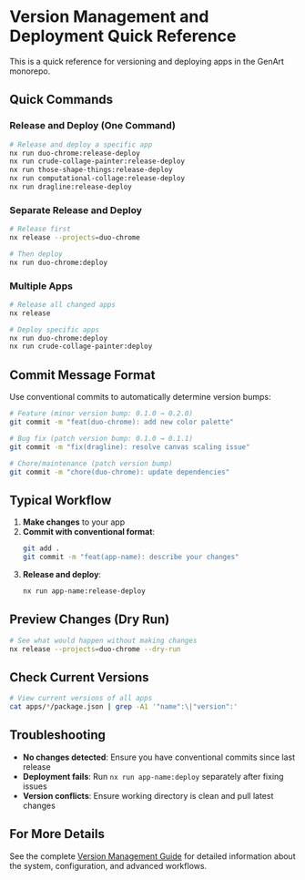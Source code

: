 # Version Management and Deployment Quick Reference

This is a quick reference for versioning and deploying apps in the GenArt monorepo.

## Quick Commands

### Release and Deploy (One Command)
```bash
# Release and deploy a specific app
nx run duo-chrome:release-deploy
nx run crude-collage-painter:release-deploy
nx run those-shape-things:release-deploy
nx run computational-collage:release-deploy
nx run dragline:release-deploy
```

### Separate Release and Deploy
```bash
# Release first
nx release --projects=duo-chrome

# Then deploy
nx run duo-chrome:deploy
```

### Multiple Apps
```bash
# Release all changed apps
nx release

# Deploy specific apps
nx run duo-chrome:deploy
nx run crude-collage-painter:deploy
```

## Commit Message Format

Use conventional commits to automatically determine version bumps:

```bash
# Feature (minor version bump: 0.1.0 → 0.2.0)
git commit -m "feat(duo-chrome): add new color palette"

# Bug fix (patch version bump: 0.1.0 → 0.1.1)
git commit -m "fix(dragline): resolve canvas scaling issue"

# Chore/maintenance (patch version bump)
git commit -m "chore(duo-chrome): update dependencies"
```

## Typical Workflow

1. **Make changes** to your app
2. **Commit with conventional format**:
   ```bash
   git add .
   git commit -m "feat(app-name): describe your changes"
   ```
3. **Release and deploy**:
   ```bash
   nx run app-name:release-deploy
   ```

## Preview Changes (Dry Run)

```bash
# See what would happen without making changes
nx release --projects=duo-chrome --dry-run
```

## Check Current Versions

```bash
# View current versions of all apps
cat apps/*/package.json | grep -A1 '"name":\|"version":'
```

## Troubleshooting

- **No changes detected**: Ensure you have conventional commits since last release
- **Deployment fails**: Run `nx run app-name:deploy` separately after fixing issues
- **Version conflicts**: Ensure working directory is clean and pull latest changes

## For More Details

See the complete [Version Management Guide](../guides/version-management.md) for detailed information about the system, configuration, and advanced workflows.
